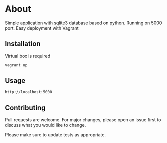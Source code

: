 # About

Simple application with sqlite3 database based on python. Running on 5000 port.
Easy deployment with Vagrant

## Installation

Virtual box is required

```bash
vagrant up
```

## Usage

```bash
http://localhost:5000
```

## Contributing
Pull requests are welcome. For major changes, please open an issue first to discuss what you would like to change.

Please make sure to update tests as appropriate.

